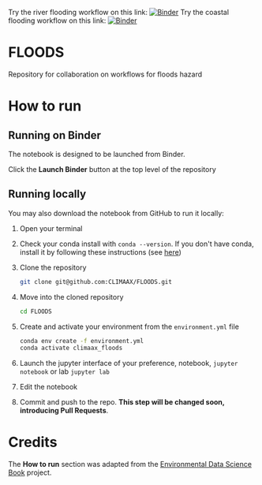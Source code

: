 Try the river flooding workflow on this link: [![Binder](https://mybinder.org/badge_logo.svg)](https://mybinder.org/v2/gh/CLIMAAX/FLOODS/main?labpath=FLOOD.ipynb)
Try the coastal flooding workflow on this link: [![Binder](https://mybinder.org/badge_logo.svg)](https://mybinder.org/v2/gh/CLIMAAX/FLOODS/main?labpath=coastal_flooding.ipynb)

# FLOODS
Repository for collaboration on workflows for floods hazard

# How to run

## Running on Binder
The notebook is designed to be launched from Binder. 

Click the **Launch Binder** button at the top level of the repository

## Running locally
You may also download the notebook from GitHub to run it locally:
1. Open your terminal

2. Check your conda install with `conda --version`. If you don't have conda, install it by following these instructions (see [here](https://docs.conda.io/en/latest/miniconda.html))

3. Clone the repository
    ```bash
    git clone git@github.com:CLIMAAX/FLOODS.git
    ```

4. Move into the cloned repository
    ```bash
    cd FLOODS
    ```

5. Create and activate your environment from the `environment.yml` file
    ```bash
    conda env create -f environment.yml
    conda activate climaax_floods
    ```  

6. Launch the jupyter interface of your preference, notebook, `jupyter notebook` or lab `jupyter lab`
7. Edit the notebook
8. Commit and push to the repo. **This step will be changed soon, introducing Pull Requests**.

# Credits
The **How to run** section was adapted from the [Environmental Data Science Book](https://edsbook.org/welcome.html) project.
